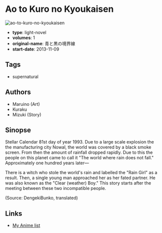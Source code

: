# Ao to Kuro no Kyoukaisen

![ao-to-kuro-no-kyoukaisen](https://cdn.myanimelist.net/images/manga/2/159893.jpg)

-   **type**: light-novel
-   **volumes**: 1
-   **original-name**: 青と黒の境界線
-   **start-date**: 2013-11-09

## Tags

-   supernatural

## Authors

-   Maruino (Art)
-   Kuraku
-   Mizuki (Story)

## Sinopse

Stellar Calendar 81st day of year 1993. Due to a large scale explosion the the manufacturing city Nowal, the world was covered by a black smoke screen. From then the amount of rainfall dropped rapidly. Due to this the people on this planet came to call it "The world where rain does not fall." Approximately one hundred years later—

There is a witch who stole the world's rain and labelled the "Rain Girl" as a result. Then, a single young man approached her as her fated partner. He was also known as the "Clear (weather) Boy." This story starts after the meeting between these two incompatible people.

(Source: DengekiBunko, translated)

## Links

-   [My Anime list](https://myanimelist.net/manga/72339/Ao_to_Kuro_no_Kyoukaisen)
